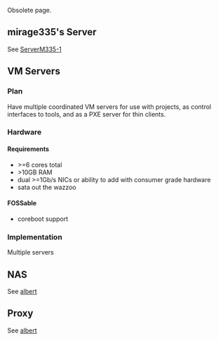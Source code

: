 Obsolete page.

## mirage335's Server

See [ServerM335-1](ServerM335-1)

## VM Servers

### Plan

Have multiple coordinated VM servers for use with projects, as control
interfaces to tools, and as a PXE server for thin clients.

### Hardware

#### Requirements

-   \>=6 cores total
-   \>10GB RAM
-   dual \>=1Gb/s NICs or ability to add with consumer grade hardware
-   sata out the wazzoo

#### FOSSable

-   coreboot support

### Implementation

Multiple servers

## NAS

See [albert](Server_Albert)

## Proxy

See [albert](Server_Albert)
